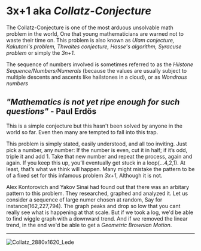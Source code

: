 # 3x+1 aka *Collatz-Conjecture*

The Collatz-Conjecture is one of the most arduous unsolvable math problem in the world, One that young mathematicians are warned not to waste their time on.
This problem is also known as _Ulam conjecture,  Kakutani's problem, Thwaites conjecture, Hasse's algorithm, Syracuse problem_ or simply the _3n+1_. 

The sequence of numbers involved is sometimes referred to as the _Hilstone Sequence/Numbers/Numerals_ (because the values are usually subject to multiple descents and ascents like hailstones in a cloud), or as _Wondrous numbers_

**_"Mathematics is not yet ripe enough for such questions"_** - Paul Erdős
---
This is a simple conjecture but this hasn't been solved by anyone in the world so far. Even then many are tempted to fall into this trap.

This problem is simply stated, easily understood, and all too inviting. Just pick a number, any number: If the number is even, cut it in half; if it’s odd, triple it and add 1. Take that new number and repeat the process, again and again. If you keep this up, you’ll eventually get stuck in a loop(...4,2,1). At least, that’s what we think will happen. Many might mistake the pattern to be of a fixed set for this infamous problem _3x+1_, Although it is not.

Alex Kontorovich and Yakov Sinai had found out that there was an arbitary pattern to this problem. They researched, graphed and analyzed it.
Let us consider a sequence of large numer chosen at random, Say for instance(162,227,794). The graph peaks and drop so low that you cant really see what is happening at that scale. But if we took a log, we'd be able to find wiggle graph with a downward trend. And if we removed the linear trend, in the end we'd be able to get a _Geometric Brownian Motion_.

---
![Collatz_2880x1620_Lede](https://user-images.githubusercontent.com/79180908/231666072-3e87b0f2-aa2f-4d53-9f2d-372308b3767e.jpg)

